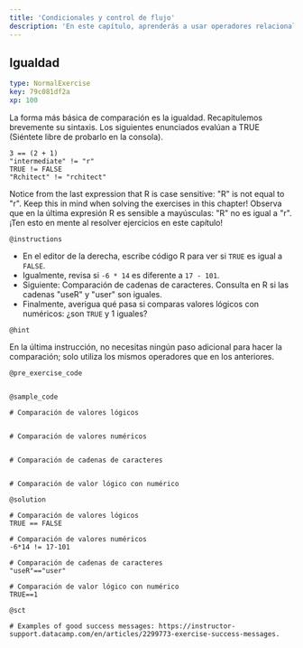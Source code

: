 ```yaml
---
title: 'Condicionales y control de flujo'
description: 'En este capítulo, aprenderás a usar operadores relacionales para comparar objetos en R, y operadores lógicos como "y" y "o" para combinar valores TRUE y FALSE. Además, usarás este conocimiento para construir enunciados condicionales.'
---
```


## Igualdad

```yaml
type: NormalExercise
key: 79c081df2a
xp: 100
```

<!-- Guidelines for contexts: https://instructor-support.datacamp.com/en/articles/2375526-course-coding-exercises. -->
La forma más básica de comparación es la igualdad. Recapitulemos brevemente su sintaxis. Los siguientes enunciados evalúan a TRUE (Siéntete libre de probarlo en la consola).

```
3 == (2 + 1)
"intermediate" != "r"
TRUE != FALSE
"Rchitect" != "rchitect"
```

Notice from the last expression that R is case sensitive: "R" is not equal to "r". Keep this in mind when solving the exercises in this chapter!
Observa que en la última expresión R es sensible a mayúsculas: "R" no es igual a "r". ¡Ten esto en mente al resolver ejercicios en este capítulo!

`@instructions`
<!-- Guidelines for instructions https://instructor-support.datacamp.com/en/articles/2375526-course-coding-exercises. -->
- En el editor de la derecha, escribe código R para ver si `TRUE` es igual a `FALSE`.
- Igualmente, revisa si `-6 * 14` es diferente a `17 - 101`.
- Siguiente: Comparación de cadenas de caracteres. Consulta en R si las cadenas "useR" y "user" son iguales.
- Finalmente, averigua qué pasa si comparas valores lógicos con numéricos: ¿son `TRUE` y 1 iguales?

`@hint`
<!-- Examples of good hints: https://instructor-support.datacamp.com/en/articles/2379164-hints-best-practices. -->
En la última instrucción, no necesitas ningún paso adicional para hacer la comparación; solo utiliza los mismos operadores que en los anteriores.

`@pre_exercise_code`
```{r}

```

`@sample_code`
```{r}
# Comparación de valores lógicos


# Comparación de valores numéricos


# Comparación de cadenas de caracteres


# Comparación de valor lógico con numérico

```

`@solution`
```{r}
# Comparación de valores lógicos
TRUE == FALSE

# Comparación de valores numéricos
-6*14 != 17-101

# Comparación de cadenas de caracteres
"useR"=="user"

# Comparación de valor lógico con numérico
TRUE==1
```

`@sct`
```{r}
# Examples of good success messages: https://instructor-support.datacamp.com/en/articles/2299773-exercise-success-messages.
```
